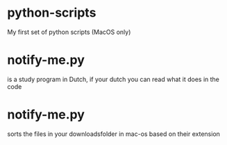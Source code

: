# python-scripts
My first set of python scripts (MacOS only)

# notify-me.py 
is a study program in Dutch, if your dutch you can read what it does in the code
# notify-me.py  
sorts the files in your downloadsfolder in mac-os based on their extension
